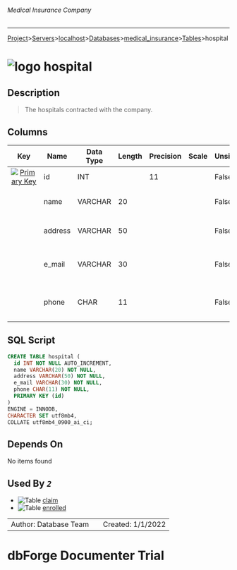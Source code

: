 ###### Medical Insurance Company
___
[Project](../../../../../startpage.md)>[Servers](../../../../Servers.md)>[localhost](../../../localhost.md)>[Databases](../../Databases.md)>[medical_insurance](../medical_insurance.md)>[Tables](Tables.md)>hospital


# ![logo](../../../../../Images/table64.svg) hospital

## <a name="#Description"></a>Description
> The hospitals contracted with the company.
## <a name="#Columns"></a>Columns
|Key|Name|Data Type|Length|Precision|Scale|Unsigned|Zerofill|Binary|Not Null|Auto Increment|Default|Virtual|Description|
|:---:|---|---|---|---|---|---|---|---|---|---|---|---|---|
|[![Primary Key ](../../../../../Images/primarykey.svg)](#Indexes)|id|INT||11||False|False|False|True|True||False|The id of the hospital|
||name|VARCHAR|20|||False|False|False|True|False||False|The name of the hospital|
||address|VARCHAR|50|||False|False|False|True|False||False|The Address of the hospital|
||e_mail|VARCHAR|30|||False|False|False|True|False||False|The official email address of the hospital|
||phone|CHAR|11|||False|False|False|True|False||False|The official telephone number of the hospital|

## <a name="#SqlScript"></a>SQL Script
```SQL
CREATE TABLE hospital (
  id INT NOT NULL AUTO_INCREMENT,
  name VARCHAR(20) NOT NULL,
  address VARCHAR(50) NOT NULL,
  e_mail VARCHAR(30) NOT NULL,
  phone CHAR(11) NOT NULL,
  PRIMARY KEY (id)
)
ENGINE = INNODB,
CHARACTER SET utf8mb4,
COLLATE utf8mb4_0900_ai_ci;
```

## <a name="#DependsOn"></a>Depends On
No items found

## <a name="#UsedBy"></a>Used By _`2`_
- ![Table](../../../../../Images/table.svg) [claim](claim.md)
- ![Table](../../../../../Images/table.svg) [enrolled](enrolled.md)


||||
|---|---|---|
|Author: Database Team||Created: 1/1/2022|
# dbForge Documenter Trial